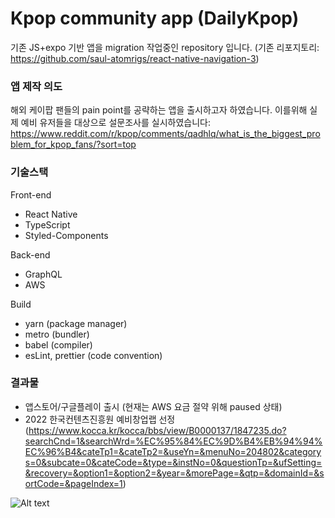 # Kpop community app (DailyKpop)
기존 JS+expo 기반 앱을 migration 작업중인 repository 입니다.
(기존 리포지토리: https://github.com/saul-atomrigs/react-native-navigation-3)

### 앱 제작 의도
해외 케이팝 팬들의 pain point를 공략하는 앱을 출시하고자 하였습니다.
이를위해 실제 예비 유저들을 대상으로 설문조사를 실시하였습니다: https://www.reddit.com/r/kpop/comments/qadhlq/what_is_the_biggest_problem_for_kpop_fans/?sort=top

### 기술스택
Front-end
- React Native
- TypeScript
- Styled-Components

Back-end
- GraphQL
- AWS

Build
- yarn (package manager)
- metro (bundler)
- babel (compiler)
- esLint, prettier (code convention)

### 결과물
- 앱스토어/구글플레이 출시 (현재는 AWS 요금 절약 위해 paused 상태)
- 2022 한국컨텐츠진흥원 예비창업랩 선정 (https://www.kocca.kr/kocca/bbs/view/B0000137/1847235.do?searchCnd=1&searchWrd=%EC%95%84%EC%9D%B4%EB%94%94%EC%96%B4&cateTp1=&cateTp2=&useYn=&menuNo=204802&categorys=0&subcate=0&cateCode=&type=&instNo=0&questionTp=&ufSetting=&recovery=&option1=&option2=&year=&morePage=&qtp=&domainId=&sortCode=&pageIndex=1)

![Alt text](https://s3.us-west-2.amazonaws.com/secure.notion-static.com/33093a8c-e894-411c-97a2-54de00d4dae2/IMG_4123.png?X-Amz-Algorithm=AWS4-HMAC-SHA256&X-Amz-Content-Sha256=UNSIGNED-PAYLOAD&X-Amz-Credential=AKIAT73L2G45EIPT3X45%2F20230320%2Fus-west-2%2Fs3%2Faws4_request&X-Amz-Date=20230320T020143Z&X-Amz-Expires=86400&X-Amz-Signature=92af858d1c458f51db08a770a55e6bbca4e695f4d2e7186ae300ead8bd57b572&X-Amz-SignedHeaders=host&response-content-disposition=filename%3D%22IMG_4123.PNG.png%22&x-id=GetObject "store")
